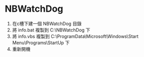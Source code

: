 # NBWatchDog

1. 在c槽下建一個 NBWatchDog 目錄
2. 將 info.bat 複製到 C:\NBWatchDog 下
3. 將 info.vbs 複製到 C:\ProgramData\Microsoft\Windows\Start Menu\Programs\StartUp 下
4. 重新開機
